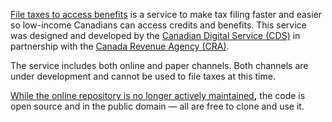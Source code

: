 [File taxes to access benefits](https://claim-tax-benefits.azurewebsites.net/start) is a service to make tax filing faster and easier so low-income Canadians can access credits and benefits. This service was designed and developed by the [Canadian Digital Service (CDS)](https://digital.canada.ca/) in partnership with the [Canada Revenue Agency (CRA)](https://www.canada.ca/en/revenue-agency.html).

The service includes both online and paper channels. Both channels are under development and cannot be used to file taxes at this time.

[While the online repository is no longer actively maintained](https://github.com/cds-snc/cra-claim-tax-benefits/blob/master/docs/CONTINUING-DEVELOPMENT.md)**,** the code is open source and in the public domain — all are free to clone and use it.
